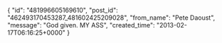  {
   "id": "481996605169610",
   "post_id": "462493170453287_481602425209028",
   "from_name": "Pete Daoust",
   "message": "God given. MY ASS",
   "created_time": "2013-02-17T06:16:25+0000"
 }
